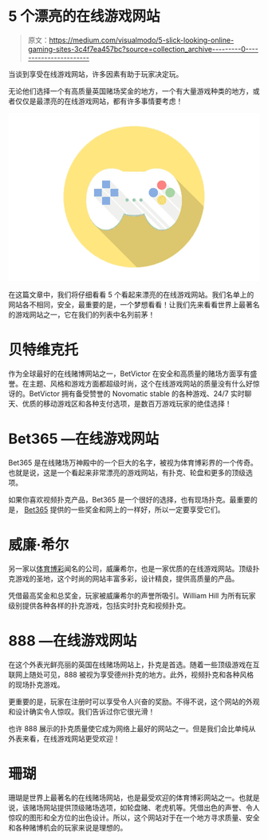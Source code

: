 # 5 个漂亮的在线游戏网站

> 原文：<https://medium.com/visualmodo/5-slick-looking-online-gaming-sites-3c4f7ea457bc?source=collection_archive---------0----------------------->

当谈到享受在线游戏网站，许多因素有助于玩家决定玩。

无论他们选择一个有高质量英国赌场奖金的地方，一个有大量游戏种类的地方，或者仅仅是最漂亮的在线游戏网站，都有许多事情要考虑！

![](img/8e0d4f0eeda6eb7d5427843430620b02.png)

在这篇文章中，我们将仔细看看 5 个看起来漂亮的在线游戏网站。我们名单上的网站各不相同，安全，最重要的是，一个梦想看看！让我们先来看看世界上最著名的游戏网站之一，它在我们的列表中名列前茅！

# 贝特维克托

作为全球最好的在线赌博网站之一，BetVictor 在安全和高质量的赌场方面享有盛誉。在主题、风格和游戏方面都超级时尚，这个在线游戏网站的质量没有什么好惊讶的。BetVictor 拥有备受赞誉的 Novomatic stable 的各种游戏、24/7 实时聊天、优质的移动游戏区和各种支付选项，是数百万游戏玩家的绝佳选择！

# Bet365 —在线游戏网站

Bet365 是在线赌场万神殿中的一个巨大的名字，被视为体育博彩界的一个传奇。也就是说，这是一个看起来非常漂亮的游戏网站，有扑克、轮盘和更多的顶级选项。

如果你喜欢视频扑克产品，Bet365 是一个很好的选择，也有现场扑克。最重要的是， [Bet365](https://en.wikipedia.org/wiki/Bet365) 提供的一些奖金和网上的一样好，所以一定要享受它们。

# 威廉·希尔

另一家以[体育博彩](https://visualmodo.com/cmss-frontend-template-designs-for-gaming/)闻名的公司，威廉希尔，也是一家优质的在线游戏网站。顶级扑克游戏的圣地，这个时尚的网站丰富多彩，设计精良，提供高质量的产品。

凭借最高奖金和总奖金，玩家被威廉希尔的声誉所吸引。William Hill 为所有玩家级别提供各种各样的扑克游戏，包括实时扑克和视频扑克。

# 888 —在线游戏网站

在这个外表光鲜亮丽的英国在线赌场网站上，扑克是首选。随着一些顶级游戏在互联网上随处可见，888 被视为享受德州扑克的地方。此外，视频扑克和各种风格的现场扑克游戏。

更重要的是，玩家在注册时可以享受令人兴奋的奖励。不得不说，这个网站的外观和设计确实令人惊叹。我们告诉过你它很光滑！

也许 888 展示的扑克质量使它成为网络上最好的网站之一。但是我们会比单纯从外表来看，在线游戏网站更受欢迎！

# 珊瑚

珊瑚是世界上最著名的在线赌场网站，也是最受欢迎的体育博彩网站之一。也就是说，该赌场网站提供顶级赌场选项，如轮盘赌、老虎机等。凭借出色的声誉、令人惊叹的图形和全方位的出色设计。所以，这个网站对于在一个地方寻求质量、安全和各种赌博机会的玩家来说是理想的。